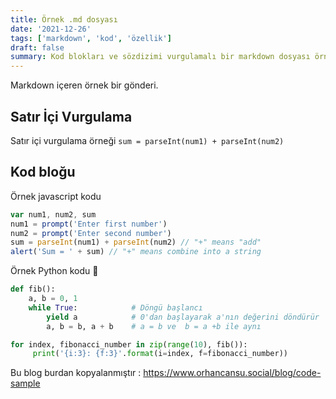 ```yaml
---
title: Örnek .md dosyası
date: '2021-12-26'
tags: ['markdown', 'kod', 'özellik']
draft: false
summary: Kod blokları ve sözdizimi vurgulamalı bir markdown dosyası örneği
---
```


Markdown içeren örnek bir gönderi.

## Satır İçi Vurgulama

Satır içi vurgulama örneği `sum = parseInt(num1) + parseInt(num2)`

## Kod bloğu

Örnek javascript kodu

```javascript
var num1, num2, sum
num1 = prompt('Enter first number')
num2 = prompt('Enter second number')
sum = parseInt(num1) + parseInt(num2) // "+" means "add"
alert('Sum = ' + sum) // "+" means combine into a string
```

Örnek Python kodu 🐍

```python
def fib():
    a, b = 0, 1
    while True:            # Döngü başlancı
        yield a            # 0'dan başlayarak a'nın değerini döndürür
        a, b = b, a + b    # a = b ve  b = a +b ile aynı 

for index, fibonacci_number in zip(range(10), fib()):
     print('{i:3}: {f:3}'.format(i=index, f=fibonacci_number))
```

Bu blog burdan kopyalanmıştır : https://www.orhancansu.social/blog/code-sample


